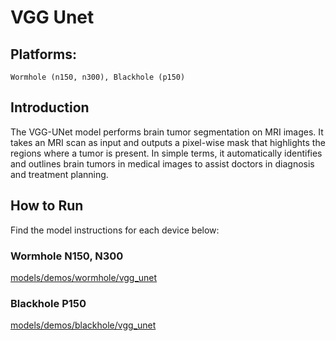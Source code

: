 # VGG Unet

## Platforms:
    Wormhole (n150, n300), Blackhole (p150)

## Introduction
The VGG-UNet model performs brain tumor segmentation on MRI images. It takes an MRI scan as input and outputs a pixel-wise mask that highlights the regions where a tumor is present. In simple terms, it automatically identifies and outlines brain tumors in medical images to assist doctors in diagnosis and treatment planning.

## How to Run
Find the model instructions for each device below:

### Wormhole N150, N300
[models/demos/wormhole/vgg_unet](https://github.com/tenstorrent/tt-metal/tree/main/models/demos/wormhole/vgg_unet)

### Blackhole P150
[models/demos/blackhole/vgg_unet](https://github.com/tenstorrent/tt-metal/tree/main/models/demos/blackhole/vgg_unet)
